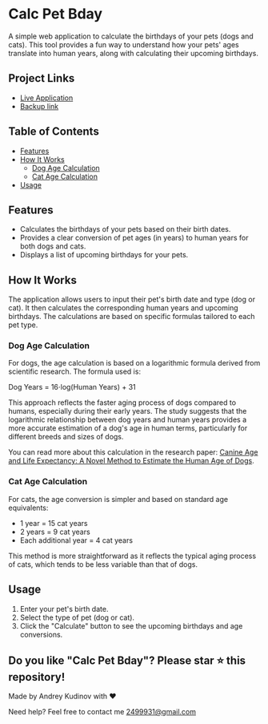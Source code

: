 # Calc Pet Bday

A simple web application to calculate the birthdays of your pets (dogs and cats). This tool provides a fun way to understand how your pets' ages translate into human years, along with calculating their upcoming birthdays.

## Project Links

- [Live Application](https://calc-pet-bday.ru)
- [Backup link](https://calc-pet-bday.netlify.app)

## Table of Contents

- [Features](#features)
- [How It Works](#how-it-works)
  - [Dog Age Calculation](#dog-age-calculation)
  - [Cat Age Calculation](#cat-age-calculation)
- [Usage](#usage)

## Features

- Calculates the birthdays of your pets based on their birth dates.
- Provides a clear conversion of pet ages (in years) to human years for both dogs and cats.
- Displays a list of upcoming birthdays for your pets.

## How It Works

The application allows users to input their pet's birth date and type (dog or cat). It then calculates the corresponding human years and upcoming birthdays. The calculations are based on specific formulas tailored to each pet type.

### Dog Age Calculation

For dogs, the age calculation is based on a logarithmic formula derived from scientific research. The formula used is:

Dog Years = 16⋅log(Human Years) + 31

This approach reflects the faster aging process of dogs compared to humans, especially during their early years. The study suggests that the logarithmic relationship between dog years and human years provides a more accurate estimation of a dog's age in human terms, particularly for different breeds and sizes of dogs. 

You can read more about this calculation in the research paper: [Canine Age and Life Expectancy: A Novel Method to Estimate the Human Age of Dogs](https://www.biorxiv.org/content/10.1101/829192v1.full).

### Cat Age Calculation

For cats, the age conversion is simpler and based on standard age equivalents:

- 1 year = 15 cat years
- 2 years = 9 cat years
- Each additional year = 4 cat years

This method is more straightforward as it reflects the typical aging process of cats, which tends to be less variable than that of dogs.

## Usage

1. Enter your pet's birth date.
1. Select the type of pet (dog or cat).
1. Click the "Calculate" button to see the upcoming birthdays and age conversions.

## Do you like "Calc Pet Bday"? Please star ⭐ this repository!

Made by Andrey Kudinov with ❤️

Need help? Feel free to contact me [2499931@gmail.com](mailto:2499931@gmail.com?Subject=image-comparison-slider)

